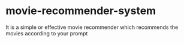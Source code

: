 # movie-recommender-system
It is a simple or effective movie recommender which recommends the movies according to your prompt
